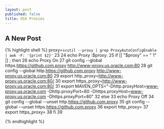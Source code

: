 ```yaml
---
layout: post
published: false
title: OSX Proxies
---
```

## A New Post


{% highlight shell %}
  proxy=`scutil --proxy | grep ProxyAutoConfigEnable | awk -F: '{print $2}'`
 23 
 24 echo Proxy  :$proxy:
 25 if [[ "$proxy" == " 1" ]] ; then
 26   echo Proxy On
 27    git config --global https.https://github.com.proxy http://www-proxy.us.oracle.com:80
 28    git config --global http.https://github.com.proxy http://www-proxy.us.oracle.com:80
 29    export http_proxy=http://www-proxy.us.oracle.com:80/
 30    export https_proxy=http://www-proxy.us.oracle.com:80/
 31    export MAVEN_OPTS="-Dhttp.proxyHost=www-proxy.us.oracle.com -Dhttp.proxyPort=80 -Dhttps.proxyHost=www-proxy.us.oracle.com -Dhttps.proxyPort=80"
 32 else
 33   echo Proxy Off
 34   git config --global --unset http.https://github.com.proxy
 35   git config --global --unset https.https://github.com.proxy
 36   export http_proxy=
 37   export https_proxy=
 38 fi
 39 

{% endhighlight %}
